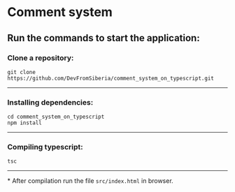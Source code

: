 # Comment system
## Run the commands to start the application:
### Clone a repository:

    git clone https://github.com/DevFromSiberia/comment_system_on_typescript.git
***
### Installing dependencies:
    cd comment_system_on_typescript
    npm install
***
### Compiling typescript:

    tsc
***

\* After compilation run the file `src/index.html` in browser.




